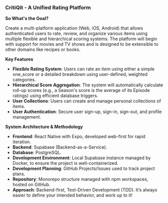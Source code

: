 ### **CritiQit - A Unified Rating Platform**


**So What's the Goal?**

Create a multi-platform application (Web, iOS, Android) that allows authenticated users to rate, review, and organize various items using multiple flexible and hierarchical scoring systems. The platform will begin with support for movies and TV shows and is designed to be extensible to other domains like recipes or books.

**Key Features**

- **Flexible Rating System**: Users can rate an item using either a simple one_score or a detailed breakdown using user-defined, weighted categories.
- **Hierarchical Score Aggregation**: The system will automatically calculate roll-up scores (e.g., a Season's score is the average of its Episode ratings) using efficient database triggers.
- **User Collections**: Users can create and manage personal collections of items.
- **User Authentication**: Secure user sign-up, sign-in, sign-out, and profile management.

**System Architecture & Methodology**

- **Frontend**: React Native with Expo, developed web-first for rapid iteration.
- **Backend**: Supabase (Backend-as-a-Service).
- **Database**: PostgreSQL.
- **Development Environment**: Local Supabase instance managed by Docker, to ensure the project is well-containerized.
- **Development Planning**: GitHub Projects/Issues used to track project plans.
- **Repository**: Monorepo structure managed with npm workspaces, hosted on GitHub.
- **Approach**: Backend-first, Test-Driven Development (TDD). It’s always easier to define your intended behavior, and work up to it!
